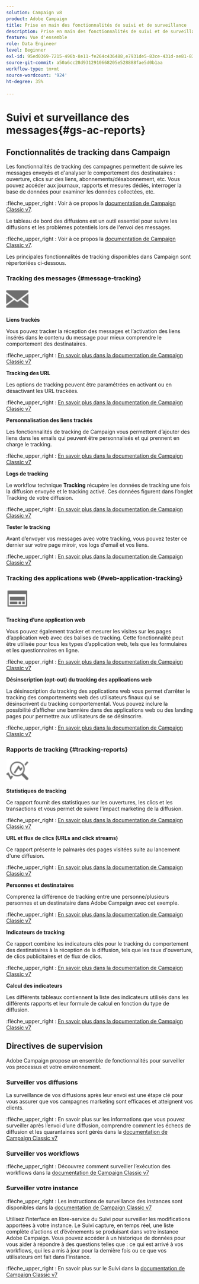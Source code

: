 ```yaml
---
solution: Campaign v8
product: Adobe Campaign
title: Prise en main des fonctionnalités de suivi et de surveillance
description: Prise en main des fonctionnalités de suivi et de surveillance
feature: Vue d'ensemble
role: Data Engineer
level: Beginner
exl-id: 95ed0369-7215-496b-8e11-fe264c436488,e7931de5-83ce-431d-ae81-83793d257550
source-git-commit: a50a6cc28d9312910668205e528888fae5d0b1aa
workflow-type: tm+mt
source-wordcount: '924'
ht-degree: 35%

---
```


# Suivi et surveillance des messages{#gs-ac-reports}

## Fonctionnalités de tracking dans Campaign

Les fonctionnalités de tracking des campagnes permettent de suivre les messages envoyés et d&#39;analyser le comportement des destinataires : ouverture, clics sur des liens, abonnements/désabonnement, etc. Vous pouvez accéder aux journaux, rapports et mesures dédiés, interroger la base de données pour examiner les données collectées, etc.

:flèche_upper_right :  Voir à ce propos la [documentation de Campaign Classic v7](https://experienceleague.adobe.com/docs/campaign-classic/using/getting-started/profile-management/editing-a-profile.html?lang=en#tracking-tab).

Le tableau de bord des diffusions est un outil essentiel pour suivre les diffusions et les problèmes potentiels lors de l&#39;envoi des messages.

:flèche_upper_right : Voir à ce propos la [documentation de Campaign Classic v7](https://experienceleague.adobe.com/docs/campaign-classic/using/sending-messages/monitoring-deliveries/delivery-dashboard.html?lang=en#sending-messages).

Les principales fonctionnalités de tracking disponibles dans Campaign sont répertoriées ci-dessous.

### Tracking des messages {#message-tracking}

<img src="assets/do-not-localize/icon-message-tracking.svg" width="60px">

**Liens trackés**

Vous pouvez tracker la réception des messages et l’activation des liens insérés dans le contenu du message pour mieux comprendre le comportement des destinataires.

:flèche_upper_right : [En savoir plus dans la documentation de Campaign Classic v7](https://experienceleague.adobe.com/docs/campaign-classic/using/sending-messages/tracking-messages/how-to-configure-tracked-links.html?lang=en#sending-messages)

**Tracking des URL**

Les options de tracking peuvent être paramétrées en activant ou en désactivant les URL trackées.

:flèche_upper_right : [En savoir plus dans la documentation de Campaign Classic v7](https://experienceleague.adobe.com/docs/campaign-classic/using/sending-messages/tracking-messages/personalizing-url-tracking.html?lang=en#sending-messages)


**Personnalisation des liens trackés**

Les fonctionnalités de tracking de Campaign vous permettent d’ajouter des liens dans les emails qui peuvent être personnalisés et qui prennent en charge le tracking.

:flèche_upper_right : [En savoir plus dans la documentation de Campaign Classic v7](https://experienceleague.adobe.com/docs/campaign-classic/using/sending-messages/tracking-messages/tracking-personalized-links/tracking-personalized-links.html?lang=en#sending-messages)

**Logs de tracking**

Le workflow technique **Tracking** récupère les données de tracking une fois la diffusion envoyée et le tracking activé. Ces données figurent dans l’onglet Tracking de votre diffusion.

:flèche_upper_right : [En savoir plus dans la documentation de Campaign Classic v7](https://experienceleague.adobe.com/docs/campaign-classic/using/sending-messages/tracking-messages/accessing-the-tracking-logs.html?lang=en#sending-messages)

**Tester le tracking**

Avant d’envoyer vos messages avec votre tracking, vous pouvez tester ce dernier sur votre page miroir, vos logs d&#39;email et vos liens.

:flèche_upper_right : [En savoir plus dans la documentation de Campaign Classic v7](https://experienceleague.adobe.com/docs/campaign-classic/using/sending-messages/tracking-messages/testing-tracking.html?lang=en#sending-messages)

### Tracking des applications web {#web-application-tracking}

<img src="assets/do-not-localize/icon-web-app.svg" width="60px">

**Tracking d’une application web**

Vous pouvez également tracker et mesurer les visites sur les pages d’application web avec des balises de tracking. Cette fonctionnalité peut être utilisée pour tous les types d’application web, tels que les formulaires et les questionnaires en ligne.

:flèche_upper_right : [En savoir plus dans la documentation de Campaign Classic v7](https://experienceleague.adobe.com/docs/campaign-classic/using/designing-content/web-applications/tracking-a-web-application.html?lang=en#designing-content)

**Désinscription (opt-out) du tracking des applications web**

La désinscription du tracking des applications web vous permet d’arrêter le tracking des comportements web des utilisateurs finaux qui se désinscrivent du tracking comportemental. Vous pouvez inclure la possibilité d’afficher une bannière dans des applications web ou des landing pages pour permettre aux utilisateurs de se désinscrire.

:flèche_upper_right : [En savoir plus dans la documentation de Campaign Classic v7](https://experienceleague.adobe.com/docs/campaign-classic/using/designing-content/web-applications/web-application-tracking-opt-out.html?lang=en#designing-content)

### Rapports de tracking {#tracking-reports}

<img src="assets/do-not-localize/icon_monitor.svg" width="60px">

**Statistiques de tracking**

Ce rapport fournit des statistiques sur les ouvertures, les clics et les transactions et vous permet de suivre l&#39;impact marketing de la diffusion.

:flèche_upper_right : [En savoir plus dans la documentation de Campaign Classic v7](https://experienceleague.adobe.com/docs/campaign-classic/using/sending-messages/tracking-messages/about-message-tracking.html?lang=en#tracking-reports)

**URL et flux de clics (URLs and click streams)**

Ce rapport présente le palmarès des pages visitées suite au lancement d&#39;une diffusion.

:flèche_upper_right : [En savoir plus dans la documentation de Campaign Classic v7](https://experienceleague.adobe.com/docs/campaign-classic/using/reporting/reports-on-deliveries/delivery-reports.html?lang=en#urls-and-click-streams)

**Personnes et destinataires**

Comprenez la différence de tracking entre une personne/plusieurs personnes et un destinataire dans Adobe Campaign avec cet exemple.

:flèche_upper_right : [En savoir plus dans la documentation de Campaign Classic v7](https://experienceleague.adobe.com/docs/campaign-classic/using/reporting/reports-on-deliveries/person-people-recipients.html?lang=en#reporting)

**Indicateurs de tracking**

Ce rapport combine les indicateurs clés pour le tracking du comportement des destinataires à la réception de la diffusion, tels que les taux d&#39;ouverture, de clics publicitaires et de flux de clics.

:flèche_upper_right : [En savoir plus dans la documentation de Campaign Classic v7](https://experienceleague.adobe.com/docs/campaign-classic/using/reporting/reports-on-deliveries/delivery-reports.html?lang=en#reporting)

**Calcul des indicateurs**

Les différents tableaux contiennent la liste des indicateurs utilisés dans les différents rapports et leur formule de calcul en fonction du type de diffusion.

:flèche_upper_right : [En savoir plus dans la documentation de Campaign Classic v7](https://experienceleague.adobe.com/docs/campaign-classic/using/reporting/reports-on-deliveries/indicator-calculation.html?lang=en#reporting)

## Directives de supervision

Adobe Campaign propose un ensemble de fonctionnalités pour surveiller vos processus et votre environnement.

### Surveiller vos diffusions

La surveillance de vos diffusions après leur envoi est une étape clé pour vous assurer que vos campagnes marketing sont efficaces et atteignent vos clients.

:flèche_upper_right : En savoir plus sur les informations que vous pouvez surveiller après l’envoi d’une diffusion, comprendre comment les échecs de diffusion et les quarantaines sont gérés dans la [documentation de Campaign Classic v7](https://experienceleague.adobe.com/docs/campaign-classic/using/sending-messages/monitoring-deliveries/about-delivery-monitoring.html?lang=en#sending-messages)

### Surveiller vos workflows

:flèche_upper_right : Découvrez comment surveiller l’exécution des workflows dans la [documentation de Campaign Classic v7](https://experienceleague.adobe.com/docs/campaign-classic/using/automating-with-workflows/monitoring-workflows/monitoring-workflow-execution.html?lang=en#automating-with-workflows)

### Surveiller votre instance

:flèche_upper_right : Les instructions de surveillance des instances sont disponibles dans la [documentation de Campaign Classic v7](https://experienceleague.adobe.com/docs/campaign-classic/using/monitoring-campaign-classic/introduction/monitoring-guidelines.html?lang=en#monitoring-campaign-classic)

Utilisez l’interface en libre-service du Suivi pour surveiller les modifications apportées à votre instance. Le Suivi capture, en temps réel, une liste complète d’actions et d’événements se produisant dans votre instance Adobe Campaign. Vous pouvez accéder à un historique de données pour vous aider à répondre à des questions telles que : ce qui est arrivé à vos workflows, qui les a mis à jour pour la dernière fois ou ce que vos utilisateurs ont fait dans l’instance.

:flèche_upper_right : En savoir plus sur le Suivi dans la [documentation de Campaign Classic v7](https://experienceleague.adobe.com/docs/campaign-classic/using/monitoring-campaign-classic/production-procedures/audit-trail.html?lang=en#accessing-audit-trail)
